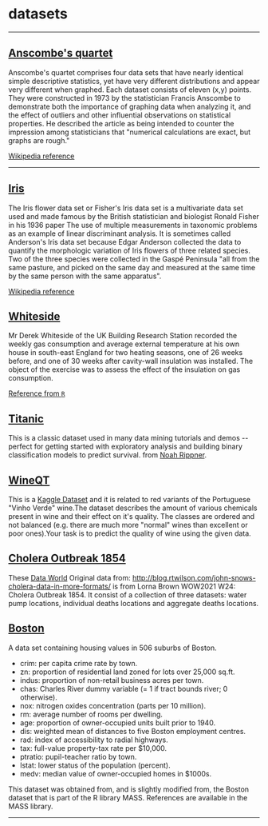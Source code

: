 # datasets

------------------------------

## [Anscombe's quartet](https://raw.githubusercontent.com/fammediavilla2/datasets/main/Anscombe_quartet_data.csv)

Anscombe's quartet comprises four data sets that have nearly identical simple descriptive statistics, yet have very different distributions and appear very different when graphed. Each dataset consists of eleven (x,y) points. They were constructed in 1973 by the statistician Francis Anscombe to demonstrate both the importance of graphing data when analyzing it, and the effect of outliers and other influential observations on statistical properties. He described the article as being intended to counter the impression among statisticians that "numerical calculations are exact, but graphs are rough."

[Wikipedia reference](https://en.wikipedia.org/wiki/Anscombe%27s_quartet)

------------------------------

## [Iris](https://raw.githubusercontent.com/fammediavilla2/datasets/main/Iris.csv)

The Iris flower data set or Fisher's Iris data set is a multivariate data set used and made famous by the British statistician and biologist Ronald Fisher in his 1936 paper The use of multiple measurements in taxonomic problems as an example of linear discriminant analysis. It is sometimes called Anderson's Iris data set because Edgar Anderson collected the data to quantify the morphologic variation of Iris flowers of three related species. Two of the three species were collected in the Gaspé Peninsula "all from the same pasture, and picked on the same day and measured at the same time by the same person with the same apparatus".

[Wikipedia reference](https://en.wikipedia.org/wiki/Iris_flower_data_set)

## [Whiteside](https://raw.githubusercontent.com/fammediavilla2/datasets/main/whiteside.csv)

Mr Derek Whiteside of the UK Building Research Station recorded the weekly gas consumption and average external temperature at his own house in south-east England for two heating seasons, one of 26 weeks before, and one of 30 weeks after cavity-wall insulation was installed. The object of the exercise was to assess the effect of the insulation on gas consumption.

[Reference from `R`](https://stat.ethz.ch/R-manual/R-devel/library/MASS/html/whiteside.html)


## [Titanic](https://github.com/fammediavilla2/datasets/blob/main/titanic.csv)

This is a classic dataset used in many data mining tutorials and demos -- perfect for getting started with exploratory analysis and building binary classification models to predict survival.
from [Noah Rippner](https://data.world/nrippner/titanic-disaster-dataset).

## [WineQT](https://raw.githubusercontent.com/fammediavilla2/datasets/refs/heads/main/WineQT.csv)

This is a [Kaggle Dataset](https://www.kaggle.com/datasets/yasserh/wine-quality-dataset?resource=download) and it is related to red variants of the Portuguese "Vinho Verde" wine.The dataset describes the amount of various chemicals present in wine and their effect on it's quality. The classes are ordered and not balanced (e.g. there are much more "normal" wines than excellent or poor ones).Your task is to predict the quality of wine using the given data.

## [Cholera Outbreak 1854](https://github.com/fammediavilla2/datasets/tree/main/cholera-outbreak-1854)
These [Data World](https://data.world/missdataviz/wow2021-w24-cholera-outbreak-1854) Original data from: http://blog.rtwilson.com/john-snows-cholera-data-in-more-formats/ is from Lorna Brown WOW2021 W24: Cholera Outbreak 1854. It consist of a collection of three datasets: water pump locations, individual deaths locations and aggregate deaths locations.

## [Boston]()

A data set containing housing values in 506 suburbs of Boston.

+ crim: per capita crime rate by town.
+ zn: proportion of residential land zoned for lots over 25,000 sq.ft.
+ indus: proportion of non-retail business acres per town.
+ chas: Charles River dummy variable (= 1 if tract bounds river; 0 otherwise).
+ nox: nitrogen oxides concentration (parts per 10 million).
+ rm: average number of rooms per dwelling.
+ age: proportion of owner-occupied units built prior to 1940.
+ dis: weighted mean of distances to five Boston employment centres.
+ rad: index of accessibility to radial highways.
+ tax: full-value property-tax rate per $10,000.
+ ptratio: pupil-teacher ratio by town.
+ lstat: lower status of the population (percent).
+ medv: median value of owner-occupied homes in $1000s.

This dataset was obtained from, and is slightly modified from, the Boston dataset that is part of the R library MASS. References are available in the MASS library.

-----------------------------
